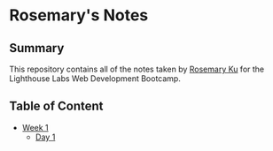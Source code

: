 # Rosemary's Notes

## Summary 
This repository contains all of the notes taken by [Rosemary Ku](https://github.com/rosemaryku) for the Lighthouse Labs Web Development Bootcamp.

## Table of Content 
* [Week 1](/Week_1)
  * [Day 1](/Week_1/Day_1) 